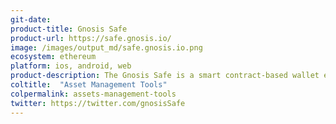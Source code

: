 ```yaml
---
git-date: 
product-title: Gnosis Safe
product-url: https://safe.gnosis.io/
image: /images/output_md/safe.gnosis.io.png
ecosystem: ethereum
platform: ios, android, web
product-description: The Gnosis Safe is a smart contract-based wallet enables users to manage their funds and interact with decentralized applications on Ethereum.
coltitle:  "Asset Management Tools"
colpermalink: assets-management-tools
twitter: https://twitter.com/gnosisSafe
---
```

